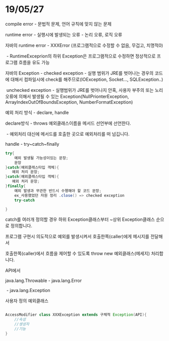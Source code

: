 # **19/05/27**

compile error - 문법적 문제, 언어 규칙에 맞지 않는 문제

runtime error - 실행시에 발생되는 오류 - 논리 오류, 로직 오류

자바의 runtime error - XXXError (프로그램적으로 수정할 수 없음, 무겁고, 치명적0)

​									  - RuntimeExceprion의 하위 Exception은 프로그램적으로 수정하면 정상적으로 프로그램 흐름을 유도 가능

자바의 Exception - checked exception - 실행 범위가 JRE를 벗어나는 경우의 코드에 대해서 컴파일시에 check를 해주므로(IOException, Socket..., SQLException..)

​	unchecked exception - 실행범위가 JRE를 벗어나지 안혹, 사용자 부주의 또는 노리 오류에 의해서 발생될 수 있는 Exception(NullPrionterException, ArrayIndexOutOfBoundsException, NumberFormatException)

예외 처리 방식 - declare, handle

declare방식 - throws 예외클래스이름을 메서드 선언부에 선언한다.

​					  - 예외처리 대신에 메서드를 호출한 곳으로 예외처리를 떠 넘깁니다.

handle - try~catch~finally

```java
try{
	예외 발생될 가능성이있는 문장;
	문장
}catch(예외클래스타입 객체){
   예외 처리 문장;
}catch(예외클래스타입 객체){
   예외 처리 문장;
}finally{
	예외 발생과 무관한 반드시 수행해야 할 코드 문장;
	ex_사용했었던 자원 정리 .close() => checked exception
	try~catch

}
```

catch를 여러개 정의할 경우 하위 Exception클래스부터 ~상위 Exception클래스 순으로 정의합니다.

프로그램 구현시 의도적으로 예외를 발생시켜서 호출한쪽(caller)에게 메시지를 전달해서

호출한쪽(caller)에서 흐름을 제어할 수 있도록 throw new 예외클래스(메세지) 처리합니다.

API에서

java.lang.Throwable - java.lang.Error

​									 - java.lang.Exception

사용자 정의 예외클래스

```java

AccessModifier class XXXException extends 구체적 Exception(API){
	//속성
	//생성자
	//기능
}
```

